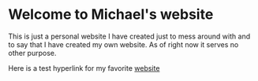 # Welcome to Michael's website
This is just a personal website I have created just to mess around with and to say that I have created my own website. As of right now it serves no other purpose.

Here is a test hyperlink for my favorite [website](wikipedia.org)
